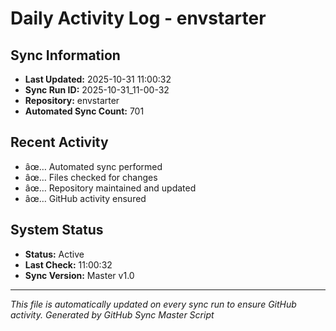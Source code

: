 ﻿# Daily Activity Log - envstarter

## Sync Information
- **Last Updated:** 2025-10-31 11:00:32
- **Sync Run ID:** 2025-10-31_11-00-32
- **Repository:** envstarter
- **Automated Sync Count:** 701

## Recent Activity
- âœ… Automated sync performed
- âœ… Files checked for changes
- âœ… Repository maintained and updated
- âœ… GitHub activity ensured

## System Status
- **Status:** Active
- **Last Check:** 11:00:32
- **Sync Version:** Master v1.0

---
*This file is automatically updated on every sync run to ensure GitHub activity.*
*Generated by GitHub Sync Master Script*
